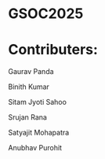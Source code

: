 # GSOC2025




  # Contributers:
<div>
  <p> Gaurav Panda </p>

  <p> Binith Kumar </p>

  <p> Sitam Jyoti Sahoo </p>

  <p> Srujan Rana </p>
  <p> Satyajit Mohapatra</p>

  <p> Anubhav Purohit </p>
</div>
